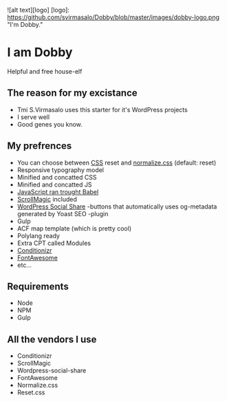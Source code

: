 ![alt text][logo]
[logo]: https://github.com/svirmasalo/Dobby/blob/master/images/dobby-logo.png "I'm Dobby."
# I am Dobby
Helpful and free house-elf

## The reason for my excistance
- Tmi S.Virmasalo uses this starter for it's WordPress projects
- I serve well
- Good genes you know.

## My prefrences
- You can choose between [CSS](http://cssreset.com/scripts/eric-meyer-reset-css/) reset and [normalize.css](https://necolas.github.io/normalize.css/) (default: reset)
- Responsive typography model
- Minified and concatted CSS
- Minified and concatted JS
- [JavaScript ran trought Babel](https://babeljs.io/)
- [ScrollMagic](http://scrollmagic.io/) included
- [WordPress Social Share](https://github.com/svirmasalo/wordpress-social-share) -buttons that automatically uses og-metadata generated by Yoast SEO -plugin
- Gulp
- ACF map template (which is pretty cool)
- Polylang ready
- Extra CPT called Modules
- [Conditionizr](http://conditionizr.com/)
- [FontAwesome](http://fontawesome.io/)
- etc...

## Requirements
- Node
- NPM
- Gulp

## All the vendors I use
- Conditionizr
- ScrollMagic
- Wordpress-social-share
- FontAwesome
- Normalize.css
- Reset.css